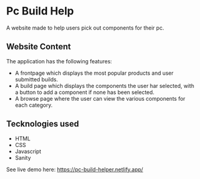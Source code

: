 # Pc Build Help
A website made to help users pick out components for their pc.

## Website Content
The application has the following features:
- A frontpage which displays the most popular products and user submitted builds.
- A build page which displays the components the user har selected, with a button to add a component if none has been selected.
- A browse page where the user can view the various components for each category.

## Tecknologies used
- HTML
- CSS
- Javascript
- Sanity

See live demo here: https://pc-build-helper.netlify.app/